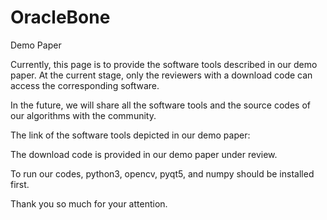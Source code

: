 # OracleBone
Demo Paper

Currently, this page is to provide the software tools described in our demo paper.  At the current stage, only the reviewers with a download code can access the corresponding software. 

In the future, we will share all the software tools and the source codes of our algorithms with the community. 

The link of the software tools depicted in our demo paper:

The download code is provided in our demo paper under review. 

To run our codes, python3, opencv, pyqt5, and numpy should be installed first. 

Thank you so much for your attention. 
